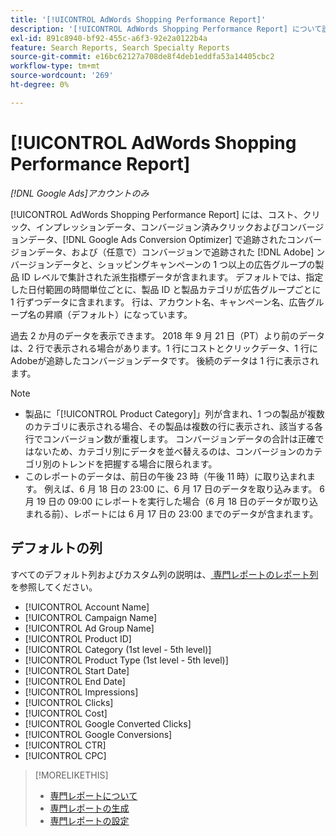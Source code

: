 ```yaml
---
title: '[!UICONTROL AdWords Shopping Performance Report]'
description: '[!UICONTROL AdWords Shopping Performance Report] について説明します。'
exl-id: 891c8940-bf92-455c-a6f3-92e2a0122b4a
feature: Search Reports, Search Specialty Reports
source-git-commit: e16bc62127a708de8f4deb1eddfa53a14405cbc2
workflow-type: tm+mt
source-wordcount: '269'
ht-degree: 0%

---
```


# [!UICONTROL AdWords Shopping Performance Report]

*[!DNL Google Ads]アカウントのみ*

[!UICONTROL AdWords Shopping Performance Report] には、コスト、クリック、インプレッションデータ、コンバージョン済みクリックおよびコンバージョンデータ、[!DNL Google Ads Conversion Optimizer] で追跡されたコンバージョンデータ、および（任意で）コンバージョンで追跡された [!DNL Adobe] ンバージョンデータと、ショッピングキャンペーンの 1 つ以上の広告グループの製品 ID レベルで集計された派生指標データが含まれます。 デフォルトでは、指定した日付範囲の時間単位ごとに、製品 ID と製品カテゴリが広告グループごとに 1 行ずつデータに含まれます。 行は、アカウント名、キャンペーン名、広告グループ名の昇順（デフォルト）になっています。

過去 2 か月のデータを表示できます。 2018 年 9 月 21 日（PT）より前のデータは、2 行で表示される場合があります。1 行にコストとクリックデータ、1 行にAdobeが追跡したコンバージョンデータです。 後続のデータは 1 行に表示されます。

>[!NOTE]
>
>* 製品に「[!UICONTROL Product Category]」列が含まれ、1 つの製品が複数のカテゴリに表示される場合、その製品は複数の行に表示され、該当する各行でコンバージョン数が重複します。 コンバージョンデータの合計は正確ではないため、カテゴリ別にデータを並べ替えるのは、コンバージョンのカテゴリ別のトレンドを把握する場合に限られます。
>* このレポートのデータは、前日の午後 23 時（午後 11 時）に取り込まれます。 例えば、6 月 18 日の 23:00 に、6 月 17 日のデータを取り込みます。 6 月 19 日の 09:00 にレポートを実行した場合（6 月 18 日のデータが取り込まれる前）、レポートには 6 月 17 日の 23:00 までのデータが含まれます。

## デフォルトの列

すべてのデフォルト列およびカスタム列の説明は、[ 専門レポートのレポート列 ](specialty-report-columns.md) を参照してください。

* [!UICONTROL Account Name]
* [!UICONTROL Campaign Name]
* [!UICONTROL Ad Group Name]
* [!UICONTROL Product ID]
* [!UICONTROL Category (1st level - 5th level)]
* [!UICONTROL Product Type (1st level - 5th level)]
* [!UICONTROL Start Date]
* [!UICONTROL End Date]
* [!UICONTROL Impressions]
* [!UICONTROL Clicks]
* [!UICONTROL Cost]
* [!UICONTROL Google Converted Clicks]
* [!UICONTROL Google Conversions]
* [!UICONTROL CTR]
* [!UICONTROL CPC]

>[!MORELIKETHIS]
>
>* [ 専門レポートについて ](specialty-report-about.md)
>* [ 専門レポートの生成 ](specialty-report-generate.md)
>* [ 専門レポートの設定 ](specialty-report-settings.md)
